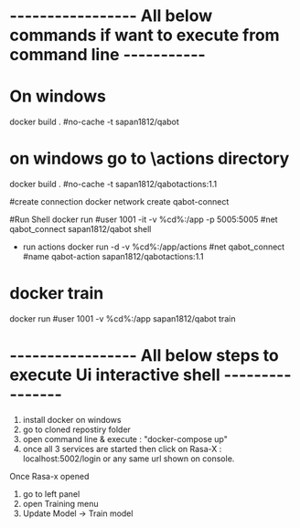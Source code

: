 # ----------------- All below commands if want to execute from command line -----------

# On windows #
docker build . #no-cache -t sapan1812/qabot

# on windows go to \actions directory
docker build . #no-cache -t sapan1812/qabotactions:1.1


#create connection
docker network create qabot-connect


#Run Shell
docker run #user 1001 -it -v %cd%:/app -p 5005:5005 #net qabot_connect  sapan1812/qabot shell

- run actions
docker run -d -v %cd%:/app/actions #net qabot_connect #name qabot-action sapan1812/qabotactions:1.1

# docker train
docker run #user 1001 -v %cd%:/app sapan1812/qabot train

# ----------------- All below steps to execute Ui interactive shell ----------------
1. install docker on windows
2. go to cloned repostiry folder
3. open command line & execute  : "docker-compose up"
4. once all 3 services are started then click on Rasa-X : localhost:5002/login or any same url shown on console.

Once Rasa-x opened
1. go to left panel
2. open Training menu
3. Update Model -> Train model
